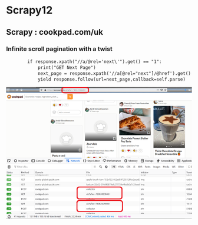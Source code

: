 # Scrapy12

## Scrapy : cookpad.com/uk

### Infinite scroll pagination with a twist 

            if response.xpath("//a/@rel='next\'").get() == "1":
                print("GET Next Page")
                next_page = response.xpath('//a[@rel="next"]/@href').get()
                yield response.follow(url=next_page,callback=self.parse)
            

<a href="">
  <img src="https://github.com/RGGH/Misc/blob/master/cookpad_screenshot.PNG" alt="cookpad" style="">
</a> 
